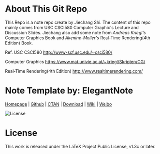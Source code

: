 <!-- Author: Jiechang Shi -->
<!-- Email: jiechans@usc.edu -->

# About This Git Repo
This Repo is a note repo create by Jiechang Shi. 
The content of this repo mainly comes from USC CSCI580 Computer Graphic's Lecture and Discussion Slides. Jiechang also add some note from *Andreas Kriegl's* Computer Graphics Book and *Akenine-Moller's* Real-Time Rendering(4th Edition) Book.

Ref.
USC CSCI580 http://www-scf.usc.edu/~csci580/

Computer Graphics https://www.mat.univie.ac.at/~kriegl/Skripten/CG/

Real-Time Rendering(4th Edition) http://www.realtimerendering.com/

# Note Template by: ElegantNote

[Homepage](https://elegantlatex.org/) | [Github](https://github.com/ElegantLaTeX/ElegantNote) | [CTAN](https://ctan.org/pkg/elegantnote) | [Download](https://github.com/ElegantLaTeX/ElegantNote/releases) | [Wiki](https://github.com/ElegantLaTeX/ElegantNote/wiki) | [Weibo](https://weibo.com/elegantlatex)

![License](https://img.shields.io/ctan/l/elegantnote.svg)

# License

This work is released under the LaTeX Project Public License, v1.3c or later. 
